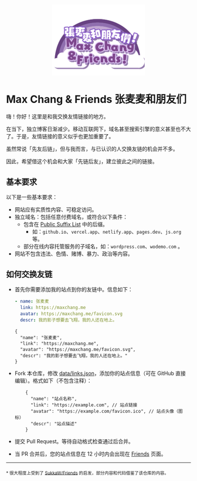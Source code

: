 <p align="center">
    <img src="./assets/logo.svg" width="50%"/>
</p>

# Max Chang & Friends 张麦麦和朋友们

嗨！你好！这里是和我交换友情链接的地方。

在当下，独立博客日渐减少。移动互联网下，域名甚至搜索引擎的意义甚至也不大了。于是，友情链接的意义似乎也更加重要了。

虽然常说「先友后链」，但与我而言，与已认识的人交换友链的机会并不多。

因此，希望借这个机会和大家「先链后友」，建立彼此之间的链接。

## 基本要求

以下是一些基本要求：

-   网站应有实质性内容、可稳定访问。
-   独立域名：包括任意付费域名，或符合以下条件：
    -   包含在 [Public Suffix List](https://publicsuffix.org/list/public_suffix_list.dat) 中的后缀。
        -   如：`github.io`、`vercel.app`、`netlify.app`、`pages.dev`、`js.org` 等。
    -   部分在线内容托管服务的子域名，如：`wordpress.com`、`wodemo.com` 。
-   网站不包含违法、色情、赌博、暴力、政治等内容。

## 如何交换友链

-   首先你需要添加我的站点到你的友链中。信息如下：

    ```yaml
    - name: 张麦麦
      link: https://maxchang.me
      avatar: https://maxchang.me/favicon.svg
      descr: 我的影子想要去飞翔，我的人还在地上。
    ```

    ```jsonc
    {
      "name": "张麦麦",
      "link": "https://maxchang.me",
      "avatar": "https://maxchang.me/favicon.svg",
      "descr": "我的影子想要去飞翔，我的人还在地上。"
    }
    ```

-   Fork 本仓库，修改 [data/links.json](./data/links.json)，添加你的站点信息（可在 GitHub 直接编辑）。格式如下（不包含注释）：

    <!--  eslint-disable jsonc/indent -->

    ```jsonc
        {
          "name": "站点名称",
          "link": "https://example.com", // 站点链接
          "avatar": "https://example.com/favicon.ico", // 站点头像（图标）
          "descr": "站点描述"
        }
    ```

    <!-- eslint-enable jsonc/indent -->

-   提交 Pull Request。等待自动格式检查通过后合并。
-   当 PR 合并后，您的站点信息在 12 小时内会出现在 [Friends](https://maxchang.me/friends) 页面。

---

<sub>
* 很大程度上受到了 <a href="https://github.com/SukkaW/Friends">SukkaW/Friends</a> 的启发，部分内容和代码借鉴了该仓库的内容。
</sub>
